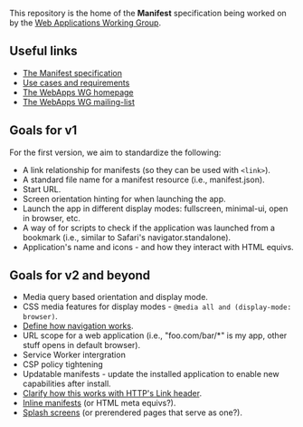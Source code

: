 This repository is the home of the **Manifest** specification being worked on by 
the [Web Applications Working Group](http://www.w3.org/2008/webapps/).

## Useful links
* [The Manifest specification](http://w3c.github.io/manifest/)
* [Use cases and requirements](http://w3c-webmob.github.io/installable-webapps/) 
* [The WebApps WG homepage](http://www.w3.org/2008/webapps/)
* [The WebApps WG mailing-list](http://lists.w3.org/Archives/Public/public-webapps/)

## Goals for v1

For the first version, we aim to standardize the following: 

* A link relationship for manifests (so they can be used with `<link>`).
* A standard file name for a manifest resource (i.e., manifest.json).  
* Start URL.
* Screen orientation hinting for when launching the app.
* Launch the app in different display modes: fullscreen, minimal-ui, open in browser, etc.
* A way of for scripts to check if the application was launched from a bookmark (i.e., similar to Safari's navigator.standalone). 
* Application's name and icons - and how they interact with HTML equivs.

## Goals for v2 and beyond
* Media query based orientation and display mode.
* CSS media features for display modes - `@media all and (display-mode: browser)`.
* [Define how navigation works](https://github.com/w3c/manifest/issues/142).
* URL scope for a web application (i.e., "foo.com/bar/*" is my app, other stuff opens in default browser).
* Service Worker intergration
* CSP policy tightening
* Updatable manifests - update the installed application to enable new capabilities after install.
* [Clarify how this works with HTTP's Link header](https://github.com/w3c/manifest/issues/98).
* [Inline manifests](https://github.com/w3c/manifest/issues/91) (or HTML meta equivs?).
* [Splash screens](https://github.com/w3c/manifest/issues/9) (or prerendered pages that serve as one?).
